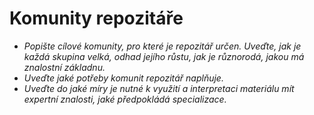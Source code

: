 
# Komunity repozitáře

- *Popište cílové komunity, pro které je repozitář určen. Uveďte, jak je každá skupina velká, odhad jejího růstu, jak je různorodá, jakou má znalostní základnu.*
- *Uveďte jaké potřeby komunit repozitář naplňuje.*
- *Uveďte do jaké míry je nutné k využití a interpretaci materiálu mít expertní znalosti, jaké předpokládá specializace.*
